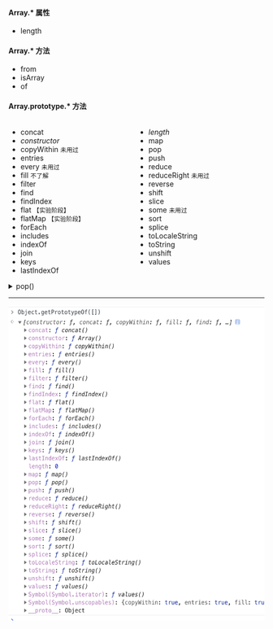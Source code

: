 #### Array.* 属性
* length
#### Array.* 方法
* from
* isArray
* of

#### Array.prototype.* 方法

<div style="display:flex;">
  <ul style="flex:1;">
    <li>concat</li>
    <li><i>constructor</i></li>
    <li>copyWithin <code>未用过</code></li>
    <li>entries</li>
    <li>every <code>未用过</code></li>
    <li>fill <code>不了解</code></li>
    <li>filter</li>
    <li>find</li>
    <li>findIndex</li>
    <li>flat <code>【实验阶段】</code></li>
    <li>flatMap <code>【实验阶段】</code></li>
    <li>forEach</li>
    <li>includes</li>
    <li>indexOf</li>
    <li>join</li>
    <li>keys</li>
    <li>lastIndexOf</li>
  </ul>
  <ul style="flex:1;">
    <li><i>length</i></li>
    <li>map</li>
    <li>pop</li>
    <li>push</li>
    <li>reduce</li>
    <li>reduceRight <code>未用过</code></li>
    <li>reverse</li>
    <li>shift</li>
    <li>slice</li>
    <li>some <code>未用过</code></li>
    <li>sort</li>
    <li>splice</li>
    <li>toLocaleString</li>
    <li>toString</li>
    <li>unshift</li>
    <li>values</li>
  </ul>
</div>

<details>
  <summary>pop()</summary>

  * 从数组中删除最后一个元素，并返回该元素的值。<br>
  * 此方法更改数组的长度。

  ```js
  var arr = [1,2,3]
  arr.pop() // 3
  arr // [1, 2]
  ```
</details>

<hr>
<img src="Array.prototype.*.png" width="600px" height="620px">